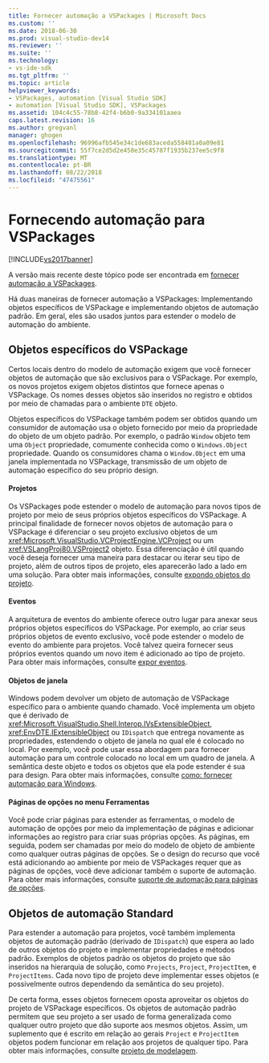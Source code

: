 ```yaml
---
title: Fornecer automação a VSPackages | Microsoft Docs
ms.custom: ''
ms.date: 2018-06-30
ms.prod: visual-studio-dev14
ms.reviewer: ''
ms.suite: ''
ms.technology:
- vs-ide-sdk
ms.tgt_pltfrm: ''
ms.topic: article
helpviewer_keywords:
- VSPackages, automation [Visual Studio SDK]
- automation [Visual Studio SDK], VSPackages
ms.assetid: 104c4c55-78b8-42f4-b6b0-9a334101aaea
caps.latest.revision: 16
ms.author: gregvanl
manager: ghogen
ms.openlocfilehash: 96996afb545e34c1de683aceda558481a0a09e81
ms.sourcegitcommit: 55f7ce2d5d2e458e35c45787f1935b237ee5c9f8
ms.translationtype: MT
ms.contentlocale: pt-BR
ms.lasthandoff: 08/22/2018
ms.locfileid: "47475561"
---
```

# <a name="providing-automation-for-vspackages"></a>Fornecendo automação para VSPackages
[!INCLUDE[vs2017banner](../../includes/vs2017banner.md)]

A versão mais recente deste tópico pode ser encontrada em [fornecer automação a VSPackages](https://docs.microsoft.com/visualstudio/extensibility/internals/providing-automation-for-vspackages).  
  
Há duas maneiras de fornecer automação a VSPackages: Implementando objetos específicos de VSPackage e implementando objetos de automação padrão. Em geral, eles são usados juntos para estender o modelo de automação do ambiente.  
  
## <a name="vspackage-specific-objects"></a>Objetos específicos do VSPackage  
 Certos locais dentro do modelo de automação exigem que você fornecer objetos de automação que são exclusivos para o VSPackage. Por exemplo, os novos projetos exigem objetos distintos que fornece apenas o VSPackage. Os nomes desses objetos são inseridos no registro e obtidos por meio de chamadas para o ambiente `DTE` objeto.  
  
 Objetos específicos do VSPackage também podem ser obtidos quando um consumidor de automação usa o objeto fornecido por meio da propriedade do objeto de um objeto padrão. Por exemplo, o padrão `Window` objeto tem uma `Object` propriedade, comumente conhecida como o `Windows.Object` propriedade. Quando os consumidores chama o `Window.Object` em uma janela implementada no VSPackage, transmissão de um objeto de automação específico do seu próprio design.  
  
#### <a name="projects"></a>Projetos  
 Os VSPackages pode estender o modelo de automação para novos tipos de projeto por meio de seus próprios objetos específicos do VSPackage. A principal finalidade de fornecer novos objetos de automação para o VSPackage é diferenciar o seu projeto exclusivo objetos de um <xref:Microsoft.VisualStudio.VCProjectEngine.VCProject> ou um <xref:VSLangProj80.VSProject2> objeto. Essa diferenciação é útil quando você deseja fornecer uma maneira para destacar ou iterar seu tipo de projeto, além de outros tipos de projeto, eles aparecerão lado a lado em uma solução. Para obter mais informações, consulte [expondo objetos do projeto](../../extensibility/internals/exposing-project-objects.md).  
  
#### <a name="events"></a>Eventos  
 A arquitetura de eventos do ambiente oferece outro lugar para anexar seus próprios objetos específicos do VSPackage. Por exemplo, ao criar seus próprios objetos de evento exclusivo, você pode estender o modelo de evento do ambiente para projetos. Você talvez queira fornecer seus próprios eventos quando um novo item é adicionado ao tipo de projeto. Para obter mais informações, consulte [expor eventos](../../extensibility/internals/exposing-events-in-the-visual-studio-sdk.md).  
  
#### <a name="window-objects"></a>Objetos de janela  
 Windows podem devolver um objeto de automação de VSPackage específico para o ambiente quando chamado. Você implementa um objeto que é derivado de <xref:Microsoft.VisualStudio.Shell.Interop.IVsExtensibleObject>, <xref:EnvDTE.IExtensibleObject> ou `IDispatch` que entrega novamente as propriedades, estendendo o objeto de janela no qual ele é colocado no local. Por exemplo, você pode usar essa abordagem para fornecer automação para um controle colocado no local em um quadro de janela. A semântica deste objeto e todos os objetos que ela pode estender é sua para design. Para obter mais informações, consulte [como: fornecer automação para Windows](../../extensibility/internals/how-to-provide-automation-for-windows.md).  
  
#### <a name="options-pages-on-the-tools-menu"></a>Páginas de opções no menu Ferramentas  
 Você pode criar páginas para estender as ferramentas, o modelo de automação de opções por meio da implementação de páginas e adicionar informações ao registro para criar suas próprias opções. As páginas, em seguida, podem ser chamadas por meio do modelo de objeto de ambiente como qualquer outras páginas de opções. Se o design do recurso que você está adicionando ao ambiente por meio de VSPackages requer que as páginas de opções, você deve adicionar também o suporte de automação. Para obter mais informações, consulte [suporte de automação para páginas de opções](../../extensibility/internals/automation-support-for-options-pages.md).  
  
## <a name="standard-automation-objects"></a>Objetos de automação Standard  
 Para estender a automação para projetos, você também implementa objetos de automação padrão (derivado de `IDispatch`) que espera ao lado de outros objetos do projeto e implementar propriedades e métodos padrão. Exemplos de objetos padrão os objetos do projeto que são inseridos na hierarquia de solução, como `Projects`, `Project`, `ProjectItem`, e `ProjectItems`. Cada novo tipo de projeto deve implementar esses objetos (e possivelmente outros dependendo da semântica do seu projeto).  
  
 De certa forma, esses objetos fornecem oposta aproveitar os objetos do projeto de VSPackage específicos. Os objetos de automação padrão permitem que seu projeto a ser usado de forma generalizada como qualquer outro projeto que dão suporte aos mesmos objetos. Assim, um suplemento que é escrito em relação ao gerais `Project` e `ProjectItem` objetos podem funcionar em relação aos projetos de qualquer tipo. Para obter mais informações, consulte [projeto de modelagem](../../extensibility/internals/project-modeling.md).

